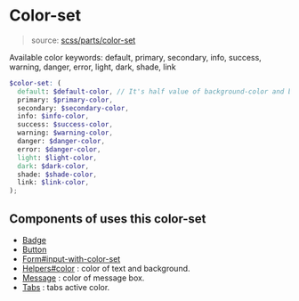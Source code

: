 # Color-set

> source: [scss/parts/color-set](../../src/scss/parts/_color-set.scss)

Available color keywords: default, primary, secondary, info, success, warning, danger, error, light, dark, shade, link

```scss
$color-set: (
  default: $default-color, // It's half value of background-color and background-color-invert.
  primary: $primary-color,
  secondary: $secondary-color,
  info: $info-color,
  success: $success-color,
  warning: $warning-color,
  danger: $danger-color,
  error: $danger-color,
  light: $light-color,
  dark: $dark-color,
  shade: $shade-color,
  link: $link-color,
);
```

## Components of uses this color-set

- [Badge](badge.md)
- [Button](button.md)
- [Form#input-with-color-set](form.md#input-with-color-set)
- [Helpers#color](helpers.md#color) : color of text and background.
- [Message](../js/message.md) : color of message box.
- [Tabs](../js/tabs.md) : tabs active color.
